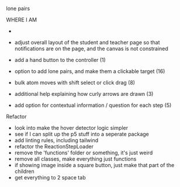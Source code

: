 lone pairs

WHERE I AM

- 

- adjust overall layout of the student and teacher page so that notifications are on the page, and the canvas is not constrained
- add a hand button to the controller (1)
- option to add lone pairs, and make them a clickable target (16)
- bulk atom moves with shift select or click drag (8)
- additional help explaining how curly arrows are drawn (3)
- add option for contextual information / question for each step (5)



Refactor
- look into make the hover detector logic simpler
- see if I can split up the p5 stuff into a seperate package
- add linting rules, including tailwind
- refactor the ReactionStepLoader
- remove the 'functions' folder or something, it's just weird
- remove all classes, make everything just functions
- if showing image inside a square button, just make that part of the children
- get everything to 2 space tab